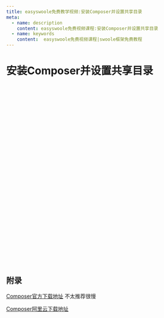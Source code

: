 ```yaml
---
title: easyswoole免费教学视频:安装Composer并设置共享目录
meta:
  - name: description
    content: easyswoole免费视频课程:安装Composer并设置共享目录
  - name: keywords
    content:  easyswoole免费视频课程|swoole框架免费教程
---
```

# 安装Composer并设置共享目录
<script type="text/javascript" src="/Js/Ckplayer/ckplayer.js"></script>
<div class="video" style="width: 50rem;height: 30rem;"></div>
<script type="text/javascript">
    var videoObject = {
    		container: '.video',
    		variable: 'player',
    		video:'http://easyswoole.oss-cn-shenzhen.aliyuncs.com/install/1-6-%e5%ae%89%e8%a3%85composer%e5%92%8c%e8%ae%be%e7%bd%ae%e5%85%b1%e4%ba%ab%e7%9b%ae%e5%bd%95.mp4'
    	};
    var player=new ckplayer(videoObject);
</script>

## 附录

[Composer官方下载地址](https://getcomposer.org/download/)  不太推荐很慢

[Composer阿里云下载地址](https://developer.aliyun.com/composer)